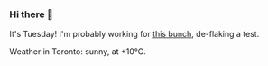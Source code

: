 ### Hi there :wave:

It's Tuesday! I'm probably working for [this bunch](https://github.com/kohofinancial), de-flaking a test.

Weather in Toronto: sunny, at +10°C.

